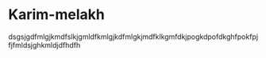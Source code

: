 Karim-melakh
============

dsgsjgdfmlgjkmdfslkjgmldfkmlgjkdfmlgkjmdfklkgmfdkjpogkdpofdkghfpokfpjfjfmldsjghkmldjdfhdfh